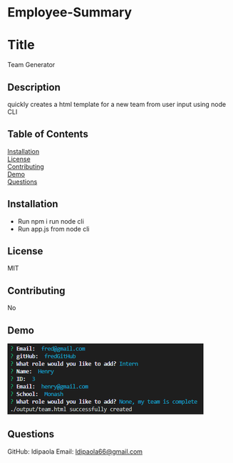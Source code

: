 # Employee-Summary

# Title
  Team Generator

  ## Description
  quickly creates a html template for a new team from user input using node CLI

  ## Table of Contents  
  [Installation](#Installation)    
  [License](#License)  
  [Contributing](#Contributing)  
  [Demo](#Demo)  
  [Questions](#Questions)  
   



  ## Installation

  * Run npm i run node cli
  * Run app.js from node cli

  ## License
  MIT

  ## Contributing
  No

  ## Demo

  ![cli demo](./project.png)


  ## Questions
  GitHub: ldipaola
  Email: ldipaola66@gmail.com
